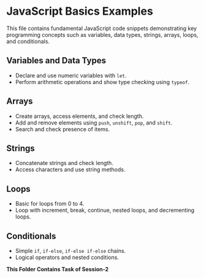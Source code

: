 # JavaScript Basics Examples

This file contains fundamental JavaScript code snippets demonstrating key programming concepts such as variables, data types, strings, arrays, loops, and conditionals.

## Variables and Data Types

- Declare and use numeric variables with `let`.
- Perform arithmetic operations and show type checking using `typeof`.


## Arrays

- Create arrays, access elements, and check length.
- Add and remove elements using `push`, `unshift`, `pop`, and `shift`.
- Search and check presence of items.


## Strings

- Concatenate strings and check length.
- Access characters and use string methods.



## Loops

- Basic for loops from 0 to 4.
- Loop with increment, break, continue, nested loops, and decrementing loops.


## Conditionals

- Simple `if`, `if-else`, `if-else if-else` chains.
- Logical operators and nested conditions.

**This Folder Contains Task of Session-2**




